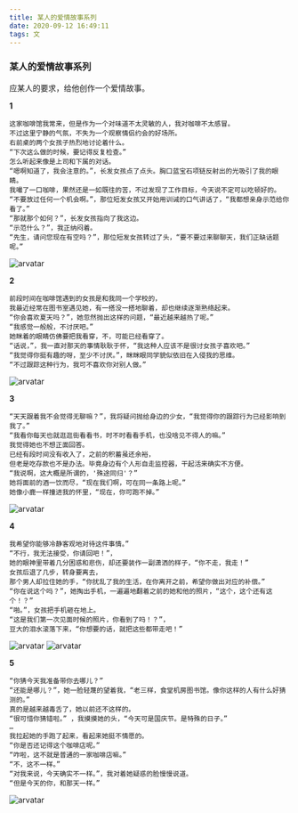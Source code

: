 ```yaml
---
title: 某人的爱情故事系列
date: 2020-09-12 16:49:11
tags: 文
---
```


<h3>某人的爱情故事系列</h3>
应某人的要求，给他创作一个爱情故事。


**1**

    这家咖啡馆我常来，但是作为一个对味道不太灵敏的人，我对咖啡不太感冒。
    不过这里宁静的气氛，不失为一个观察情侣约会的好场所。
    右前桌的两个女孩子热烈地讨论着什么。
    “下次这么做的时候，要记得反复检查。”
    怎么听起来像是上司和下属的对话。
    “嗯啊知道了，我会注意的。”，长发女孩点了点头。胸口蓝宝石项链反射出的光吸引了我的眼睛。
    我嘬了一口咖啡，果然还是一如既往的苦，不过发现了工作目标，今天说不定可以吃顿好的。
    “不要放过任何一个机会啊。”，那位短发女孩又开始用训诫的口气讲话了，“我都想亲身示范给你看了。”
    “那就那个如何？”，长发女孩指向了我这边。
    “示范什么？”，我正纳闷着。
    “先生，请问您现在有空吗？”，那位短发女孩转过了头，“要不要过来聊聊天，我们正缺话题呢。”

![arvatar](https://dxyinme.github.io/images/coffee.jpg)

**2**

    前段时间在咖啡馆遇到的女孩是和我同一个学校的，
    我最近经常在图书室遇见她，有一搭没一搭地聊着，却也继续逐渐熟络起来。
    “你会喜欢夏天吗？”，她忽然抛出这样的问题，“最近越来越热了呢。”
    “我感觉一般般，不讨厌吧。”
    她眯着的眼睛仿佛要把我看穿，不，可能已经看穿了。
    “话说，”，我一直对那天的事情耿耿于怀，“我这种人应该不是很讨女孩子喜欢吧。”
    “我觉得你挺有趣的呀，至少不讨厌。”，眯眯眼同学貌似依旧在入侵我的思维。
    “不过跟踪这种行为，我可不喜欢你对别人做。”

![arvatar](https://dxyinme.github.io/images/stand_single.jpg)


**3**

    “天天跟着我不会觉得无聊嘛？”，我将疑问抛给身边的少女，“我觉得你的跟踪行为已经影响到我了。”
    “我看你每天也就逛逛街看看书，时不时看看手机，也没啥见不得人的嘛。”
    我觉得她也不想正面回答。
    已经有段时间没有收入了，之前的积蓄虽还余裕，
    但老是吃存款也不是办法。毕竟身边有个人形自走监控器，干起活来确实不方便。
    “我说啊，这大概是所谓的，'殊途同归'？”
    她将面前的酒一饮而尽，“现在我们啊，可在同一条路上呢。”
    她像小鹿一样撞进我的怀里，“现在，你可跑不掉。”

![arvatar](https://dxyinme.github.io/images/hug.jpg)


**4**

    我希望你能够冷静客观地对待这件事情。”
    “不行，我无法接受，你请回吧！”，
    她的眼神里带着几分困惑和悲伤，却还要装作一副潇洒的样子，“你不走，我走！”
    女孩后退了几步，转身要离去，
    那个男人却拉住她的手，“你扰乱了我的生活，在你离开之前，希望你做出对应的补偿。”
    “你在说这个吗？”，她掏出手机，一遍遍地翻着之前的她和他的照片，“这个，这个还有这个！？”
    “啪。”，女孩把手机砸在地上。
    “这是我们第一次见面时候的照片，你看到了吗！？”，
    豆大的泪水滚落下来，“你想要的话，就把这些都带走吧！”

![arvatar](https://dxyinme.github.io/images/phone.jpg)
![arvatar](https://dxyinme.github.io/images/honey.jpg)

**5**

    “你猜今天我准备带你去哪儿？”
    “还能是哪儿？”，她一脸轻蔑的望着我，“老三样，食堂机房图书馆。像你这样的人有什么好猜测的。”
    真的是越来越毒舌了，她以前还不这样的。
    “很可惜你猜错啦。” ，我摸摸她的头，“今天可是国庆节。是特殊的日子。”
    …
    我拉起她的手跑了起来，看起来她挺不情愿的。
    “你是否还记得这个咖啡店呢。”
    “咋啦，这不就是普通的一家咖啡店嘛。”
    “不，这不一样。”
    “对我来说，今天确实不一样。”，我对着她疑惑的脸慢慢说道。
    “但是今天的你，和那天一样。”

![arvatar](https://dxyinme.github.io/images/stand.jpg)